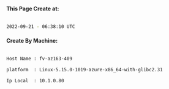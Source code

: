 
   
#### This Page Create at:

```bash

2022-09-21 - 06:38:10 UTC

```

#### Create By Machine:

```bash

Host Name : fv-az163-409

platform  : Linux-5.15.0-1019-azure-x86_64-with-glibc2.31

Ip Local  : 10.1.0.80

```

